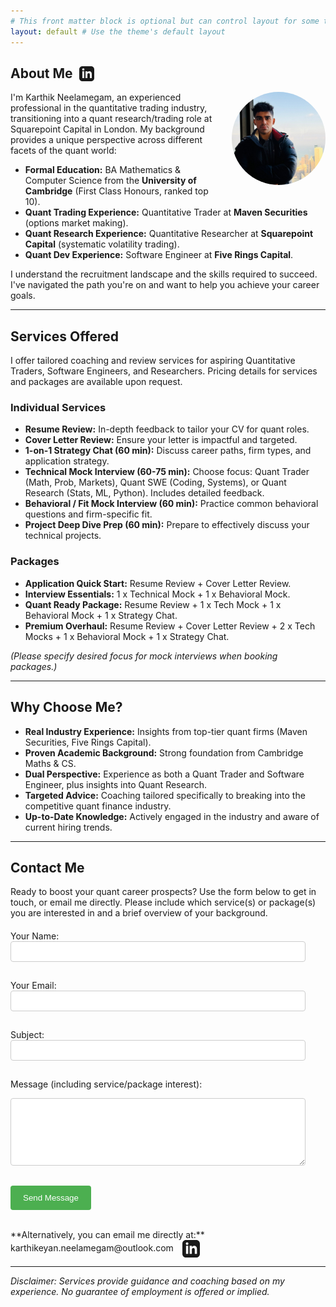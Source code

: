 ```yaml
---
# This front matter block is optional but can control layout for some themes
layout: default # Use the theme's default layout
---
```


<h2 style="display: flex; align-items: center;">
  About Me
  <a href="https://www.linkedin.com/in/karthik-n-8a7126137/" target="_blank" rel="noopener noreferrer" title="View LinkedIn Profile" style="text-decoration: none; margin-left: 10px; line-height: 1;">
    <svg xmlns="http://www.w3.org/2000/svg" width="24" height="24" viewBox="0 0 24 24" fill="currentColor" style="vertical-align: middle;">
      <path d="M19 0h-14c-2.761 0-5 2.239-5 5v14c0 2.761 2.239 5 5 5h14c2.762 0 5-2.239 5-5v-14c0-2.761-2.238-5-5-5zm-11 19h-3v-11h3v11zm-1.5-12.268c-.966 0-1.75-.79-1.75-1.764s.784-1.764 1.75-1.764 1.75.79 1.75 1.764-.783 1.764-1.75 1.764zm13.5 12.268h-3v-5.604c0-3.368-4-3.113-4 0v5.604h-3v-11h3v1.765c1.396-2.586 7-2.777 7 2.476v6.759z"/>
    </svg>
  </a>
</h2>
<!-- End replacement block -->

<!-- Start: Profile Photo -->
<img src="assets/img/karthik-pic.jpg" alt="Karthik Neelamegam" style="float: right; width: 150px; border-radius: 50%; margin-left: 20px; margin-bottom: 10px;">
<!-- End: Profile Photo -->

I'm Karthik Neelamegam, an experienced professional in the quantitative trading industry, transitioning into a quant research/trading role at Squarepoint Capital in London. My background provides a unique perspective across different facets of the quant world:

*   **Formal Education:** BA Mathematics & Computer Science from the **University of Cambridge** (First Class Honours, ranked top 10).
*   **Quant Trading Experience:** Quantitative Trader at **Maven Securities** (options market making).
*   **Quant Research Experience:** Quantitative Researcher at **Squarepoint Capital** (systematic volatility trading).
*   **Quant Dev Experience:** Software Engineer at **Five Rings Capital**.

I understand the recruitment landscape and the skills required to succeed. I've navigated the path you're on and want to help you achieve your career goals.

---

## Services Offered

I offer tailored coaching and review services for aspiring Quantitative Traders, Software Engineers, and Researchers. Pricing details for services and packages are available upon request.

### Individual Services

*   **Resume Review:** In-depth feedback to tailor your CV for quant roles.
*   **Cover Letter Review:** Ensure your letter is impactful and targeted.
*   **1-on-1 Strategy Chat (60 min):** Discuss career paths, firm types, and application strategy.
*   **Technical Mock Interview (60-75 min):** Choose focus: Quant Trader (Math, Prob, Markets), Quant SWE (Coding, Systems), or Quant Research (Stats, ML, Python). Includes detailed feedback.
*   **Behavioral / Fit Mock Interview (60 min):** Practice common behavioral questions and firm-specific fit.
*   **Project Deep Dive Prep (60 min):** Prepare to effectively discuss your technical projects.

### Packages

*   **Application Quick Start:** Resume Review + Cover Letter Review.
*   **Interview Essentials:** 1 x Technical Mock + 1 x Behavioral Mock.
*   **Quant Ready Package:** Resume Review + 1 x Tech Mock + 1 x Behavioral Mock + 1 x Strategy Chat.
*   **Premium Overhaul:** Resume Review + Cover Letter Review + 2 x Tech Mocks + 1 x Behavioral Mock + 1 x Strategy Chat.

*(Please specify desired focus for mock interviews when booking packages.)*

---

## Why Choose Me?

*   **Real Industry Experience:** Insights from top-tier quant firms (Maven Securities, Five Rings Capital).
*   **Proven Academic Background:** Strong foundation from Cambridge Maths & CS.
*   **Dual Perspective:** Experience as both a Quant Trader and Software Engineer, plus insights into Quant Research.
*   **Targeted Advice:** Coaching tailored specifically to breaking into the competitive quant finance industry.
*   **Up-to-Date Knowledge:** Actively engaged in the industry and aware of current hiring trends.

---

## Contact Me

Ready to boost your quant career prospects? Use the form below to get in touch, or email me directly. Please include which service(s) or package(s) you are interested in and a brief overview of your background.

<!-- Start of improved contact form -->
<form action="https://formspree.io/f/your_unique_code" method="POST" style="margin-top: 20px;">

  <label for="contact-name">Your Name:</label><br>
  <input type="text" id="contact-name" name="name" required style="width: 90%; padding: 8px; margin-bottom: 15px; border: 1px solid #ccc; border-radius: 4px;">
  <br>

  <label for="contact-email">Your Email:</label><br>
  <input type="email" id="contact-email" name="email" required style="width: 90%; padding: 8px; margin-bottom: 15px; border: 1px solid #ccc; border-radius: 4px;">
  <br>

  <label for="contact-subject">Subject:</label><br>
  <input type="text" id="contact-subject" name="_subject" style="width: 90%; padding: 8px; margin-bottom: 15px; border: 1px solid #ccc; border-radius: 4px;">
  <br>

  <label for="contact-message">Message (including service/package interest):</label><br>
  <textarea id="contact-message" name="message" rows="6" required style="width: 90%; padding: 8px; margin-bottom: 15px; border: 1px solid #ccc; border-radius: 4px;"></textarea>
  <br>

  <!-- Optional: Add a hidden field for redirection after submission -->
  <!-- <input type="hidden" name="_next" value="https://your-github-username.github.io/thankyou.html"> -->

  <!-- Optional: honeypot field for basic spam protection -->
  <input type="text" name="_gotcha" style="display:none">

  <button type="submit" style="background-color: #4CAF50; color: white; padding: 12px 20px; border: none; border-radius: 4px; cursor: pointer;">Send Message</button>

</form>
<!-- End of improved contact form -->

<br>
**Alternatively, you can email me directly at:** karthikeyan.neelamegam@outlook.com

<!-- Start: LinkedIn Icon -->
<a href="YOUR_LINKEDIN_PROFILE_URL" target="_blank" rel="noopener noreferrer" style="text-decoration: none; margin-left: 10px;">
  <svg xmlns="http://www.w3.org/2000/svg" width="28" height="28" viewBox="0 0 24 24" fill="currentColor" style="vertical-align: middle;">
    <path d="M19 0h-14c-2.761 0-5 2.239-5 5v14c0 2.761 2.239 5 5 5h14c2.762 0 5-2.239 5-5v-14c0-2.761-2.238-5-5-5zm-11 19h-3v-11h3v11zm-1.5-12.268c-.966 0-1.75-.79-1.75-1.764s.784-1.764 1.75-1.764 1.75.79 1.75 1.764-.783 1.764-1.75 1.764zm13.5 12.268h-3v-5.604c0-3.368-4-3.113-4 0v5.604h-3v-11h3v1.765c1.396-2.586 7-2.777 7 2.476v6.759z"/>
  </svg>
<!-- End: LinkedIn Icon -->

---

*Disclaimer: Services provide guidance and coaching based on my experience. No guarantee of employment is offered or implied.*
